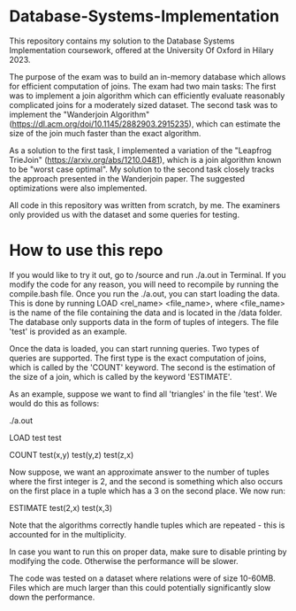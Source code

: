 # Database-Systems-Implementation
This repository contains my solution to the Database Systems Implementation coursework, offered at the University Of Oxford in Hilary 2023. 

The purpose of the exam was to build an in-memory database which allows for efficient computation of joins. The exam had two main tasks: 
The first was to implement a join algorithm which can efficiently evaluate reasonably complicated joins for a moderately sized dataset. 
The second task was to implement the "Wanderjoin Algorithm" (https://dl.acm.org/doi/10.1145/2882903.2915235), which can estimate the size of the join much faster than the exact algorithm. 

As a solution to the first task, I implemented a variation of the "Leapfrog TrieJoin" (https://arxiv.org/abs/1210.0481), which is a join algorithm known to be "worst case optimal". 
My solution to the second task closely tracks the approach presented in the Wanderjoin paper. The suggested optimizations were also implemented. 

All code in this repository was written from scratch, by me. The examiners only provided us with the dataset and some queries for testing. 


# How to use this repo
If you would like to try it out, go to /source and run ./a.out in Terminal. If you modify the code for any reason, you will need to recompile by running the compile.bash file. 
Once you run the ./a.out, you can start loading the data. This is done by running LOAD <rel_name> <file_name>, where <file_name> is the name of the file containing the data and is located in the /data folder. 
The database only supports data in the form of tuples of integers. The file 'test' is provided as an example. 

Once the data is loaded, you can start running queries. Two types of queries are supported. The first type is the exact computation of joins, which is called by the 'COUNT' keyword.
The second is the estimation of the size of a join, which is called by the keyword 'ESTIMATE'. 


As an example, suppose we want to find all 'triangles' in the file 'test'. We would do this as follows:

./a.out

LOAD test test

COUNT test(x,y) test(y,z) test(z,x) 

Now suppose, we want an approximate answer to the number of tuples where the first integer is 2, and the second is something which also occurs on the first place in a tuple which has a 3 on the second place.
We now run:

ESTIMATE test(2,x) test(x,3) 

Note that the algorithms correctly handle tuples which are repeated - this is accounted for in the multiplicity. 

In case you want to run this on proper data, make sure to disable printing by modifying the code. Otherwise the performance will be slower. 

The code was tested on a dataset where relations were of size 10-60MB. Files which are much larger than this could potentially significantly slow down the performance. 
